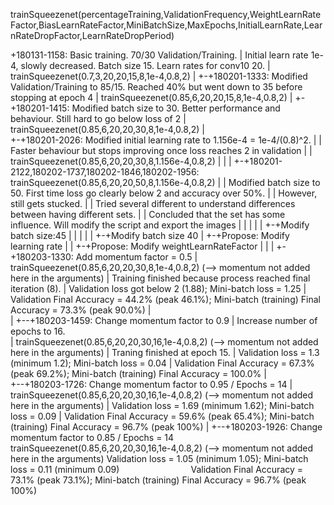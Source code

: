 trainSqueezenet(percentageTraining,ValidationFrequency,WeightLearnRateFactor,BiasLearnRateFactor,MiniBatchSize,MaxEpochs,InitialLearnRate,LearnRateDropFactor,LearnRateDropPeriod)

+180131-1158: Basic training. 70/30 Validation/Training.
|	      Initial learn rate 1e-4, slowly decreased. Batch size 15. Learn rates for conv10 20.
|	      trainSqueezenet(0.7,3,20,20,15,8,1e-4,0.8,2)
|
+-+180201-1333: Modified Validation/Training to 85/15. Reached 40% but went down to 35 before stopping at epoch 4
  |		trainSqueezenet(0.85,6,20,20,15,8,1e-4,0.8,2)
  |
  +-+180201-1415: Modified batch size to 30. Better performance and behaviour. Still hard to go below loss of 2
    |		  trainSqueezenet(0.85,6,20,20,30,8,1e-4,0.8,2)
    |			
    +-+180201-2026: Modified initial learning rate to 1.156e-4 = 1e-4/(0.8)^2. 
    | |		    Faster behaviour but stops improving once loss reaches 2 in validation
    | |		    trainSqueezenet(0.85,6,20,20,30,8,1.156e-4,0.8,2)
    | |
    | +-+180201-2122,180202-1737,180202-1846,180202-1956: trainSqueezenet(0.85,6,20,20,50,8,1.156e-4,0.8,2)
    | |           Modified batch size to 50. First time loss go clearly below 2 and accuracy over 50%.
    | | 	      However, still gets stucked.
    | |		      Tried several different to understand differences between having different sets.
    | |           Concluded that the set has some influence. Will modify the script and export the images
    | | 
    | | 
    | +-+Modify batch size:45
    | |
    | |
    | +-+Modify batch size 40
    |
    +-+Propose: Modify learning rate
    |
    |
    +-+Propose: Modify weightLearnRateFactor
    |
    |
    |
    +-+180203-1330: Add momentum factor = 0.5
      |             trainSqueezenet(0.85,6,20,20,30,8,1e-4,0.8,2)  (--> momentum not added here in the arguments)
      | 	          Training finished because process reached final iteration (8). 
      |		          Validation loss got below 2 (1.88); Mini-batch loss = 1.25
      |		          Validation Final Accuracy = 44.2% (peak 46.1%); Mini-batch (training) Final Accuracy = 73.3% (peak 90.0%)
      |		    
      |
      +--+180203-1459: Change momentum factor to 0.9 
         |             Increase number of epochs to 16.		        
      	 |             trainSqueezenet(0.85,6,20,20,30,16,1e-4,0.8,2)  (--> momentum not added here in the arguments)
      	 |             Traning finished at epoch 15. 
      	 |	           Validation loss = 1.3 (minimum 1.2); Mini-batch loss = 0.04
         |      	     Validation Final Accuracy = 67.3% (peak 69.2%); Mini-batch (training) Final Accuracy = 100.0%
         |      
         +--+180203-1726: Change momentum factor to 0.95 / Epochs = 14
            |              trainSqueezenet(0.85,6,20,20,30,16,1e-4,0.8,2)  (--> momentum not added here in the arguments)
            |              Validation loss = 1.69 (minimum 1.62); Mini-batch loss = 0.09
            |              Validation Final Accuracy = 59.6% (peak 65.4%); Mini-batch (training) Final Accuracy = 96.7% (peak 100%)
            |
            +--+180203-1926: Change momentum factor to 0.85 / Epochs = 14
                             trainSqueezenet(0.85,6,20,20,30,16,1e-4,0.8,2)  (--> momentum not added here in the arguments) 
                             Validation loss = 1.05 (minimum 1.05); Mini-batch loss = 0.11 (minimum 0.09)
                             Validation Final Accuracy = 73.1% (peak 73.1%); Mini-batch (training) Final Accuracy = 96.7% (peak 100%)
